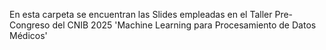 En esta carpeta se encuentran las Slides empleadas en el Taller Pre-Congreso del CNIB 2025 'Machine Learning para Procesamiento de Datos Médicos'

